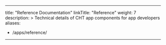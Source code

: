 ---
title: "Reference Documentation"
linkTitle: "Reference"
weight: 7
description: >
  Technical details of CHT app components for app developers 
aliases:
   - /apps/reference/
----
